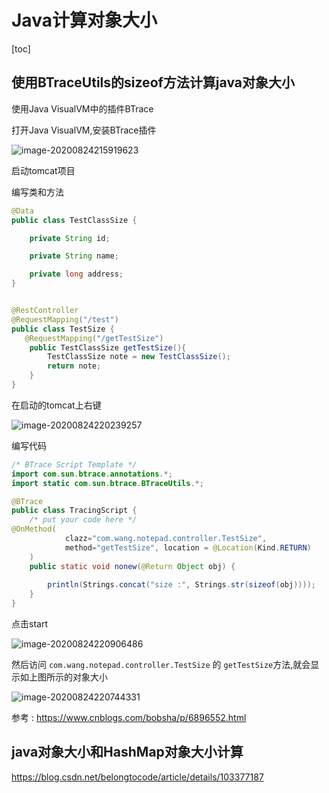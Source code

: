# Java计算对象大小

[toc]

## 使用BTraceUtils的sizeof方法计算java对象大小

使用Java VisualVM中的插件BTrace

打开Java VisualVM,安装BTrace插件

![image-20200824215919623](D:\data\notes\notes\java\java获取对象大小\image-20200824215919623.png)

启动tomcat项目

编写类和方法

```java
@Data
public class TestClassSize {

    private String id;

    private String name;

    private long address;
}


@RestController
@RequestMapping("/test")
public class TestSize {
   @RequestMapping("/getTestSize")
    public TestClassSize getTestSize(){
        TestClassSize note = new TestClassSize();
        return note;
    }
}

```

在启动的tomcat上右键

![image-20200824220239257](D:\data\notes\notes\java\java获取对象大小\image-20200824220239257.png)

编写代码

```java
/* BTrace Script Template */
import com.sun.btrace.annotations.*;
import static com.sun.btrace.BTraceUtils.*;

@BTrace
public class TracingScript {
	/* put your code here */
@OnMethod(
            clazz="com.wang.notepad.controller.TestSize",
            method="getTestSize", location = @Location(Kind.RETURN)
    )
    public static void nonew(@Return Object obj) {
        
        println(Strings.concat("size :", Strings.str(sizeof(obj))));
    }
}
```

点击start

![image-20200824220906486](D:\data\notes\notes\java\java获取对象大小\image-20200824220906486.png)

然后访问 `com.wang.notepad.controller.TestSize` 的 `getTestSize`方法,就会显示如上图所示的对象大小

![image-20200824220744331](D:\data\notes\notes\java\java获取对象大小\image-20200824220744331.png)

参考 : https://www.cnblogs.com/bobsha/p/6896552.html

## java对象大小和HashMap对象大小计算

https://blog.csdn.net/belongtocode/article/details/103377187